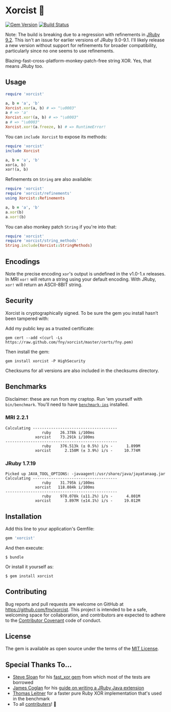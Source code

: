 # Xorcist :ghost:

[![Gem Version](https://badge.fury.io/rb/xorcist.svg)](http://badge.fury.io/rb/xorcist)
[![Build Status](https://travis-ci.org/fny/xorcist.svg?branch=master)](https://travis-ci.org/fny/xorcist)

Note: The build is breaking due to a regression with refinements in [JRuby 9.2](https://github.com/jruby/jruby/issues/5288). This isn't an issue for earlier versions of JRuby 9.0-9.1. I'll likely release a new version without support for refinements for broader compatibility, particularly since no one seems to use refinements.

Blazing-fast-cross-platform-monkey-patch-free string XOR. Yes, that means JRuby too.

## Usage

```ruby
require 'xorcist'

a, b = 'a', 'b'
Xorcist.xor(a, b) # => "\u0003"
a # => 'a'
Xorcist.xor!(a, b) # => "\u0003"
a # => "\u0003"
Xorcist.xor!(a.freeze, b) # => RuntimeError!
```

You can `include Xorcist` to expose its methods:

```ruby
require 'xorcist'
include Xorcist

a, b = 'a', 'b'
xor(a, b)
xor!(a, b)
```

Refinements on `String` are also available:

```ruby
require 'xorcist'
require 'xorcist/refinements'
using Xorcist::Refinements

a, b = 'a', 'b'
a.xor(b)
a.xor!(b)
```

You can also monkey patch `String` if you're into that:

```ruby
require 'xorcist'
require 'xorcist/string_methods'
String.include(Xorcist::StringMethods)
```

## Encodings

Note the precise encoding `xor`'s output is undefined in the v1.0-1.x releases. In MRI `xor!` will return a string using your default encoding. With JRuby, `xor!` will return an ASCII-8BIT string.

## Security

Xorcist is cryptographically signed. To be sure the gem you install hasn’t been tampered with:

Add my public key as a trusted certificate:

    gem cert --add <(curl -Ls https://raw.github.com/fny/xorcist/master/certs/fny.pem)

Then install the gem:

    gem install xorcist -P HighSecurity

Checksums for all versions are also included in the checksums directory.

## Benchmarks

Disclaimer: these are run from my craptop. Run 'em yourself with `bin/benchmark`. You'll need to have [`benchmark-ips`](https://github.com/evanphx/benchmark-ips) installed.

### MRI 2.2.1

```
Calculating -------------------------------------
                ruby    26.378k i/100ms
             xorcist    73.291k i/100ms
-------------------------------------------------
                ruby    376.513k (± 0.5%) i/s -      1.899M
             xorcist      2.150M (± 3.9%) i/s -     10.774M
```

### JRuby 1.7.19

```
Picked up JAVA_TOOL_OPTIONS: -javaagent:/usr/share/java/jayatanaag.jar
Calculating -------------------------------------
                ruby    31.795k i/100ms
             xorcist   118.084k i/100ms
-------------------------------------------------
                ruby    978.078k (±11.2%) i/s -      4.801M
             xorcist      3.897M (±14.1%) i/s -     19.012M
```

## Installation

Add this line to your application's Gemfile:

```ruby
gem 'xorcist'
```

And then execute:

    $ bundle

Or install it yourself as:

    $ gem install xorcist

## Contributing

Bug reports and pull requests are welcome on GitHub at https://github.com/fny/xorcist. This project is intended to be a safe, welcoming space for collaboration, and contributors are expected to adhere to the [Contributor Covenant](https://www.contributor-covenant.org/) code of conduct.

## License

The gem is available as open source under the terms of the [MIT License](http://opensource.org/licenses/MIT).

## Special Thanks To...

 - [Steve Sloan](http://www.finagle.org) for his [fast_xor gem](https://github.com/CodeMonkeySteve/fast_xor) from which most of the tests are borrowed
 - [James Coglan](http://jcoglan.com) for his [guide on writing a JRuby Java extension](https://blog.jcoglan.com/2012/08/02/your-first-ruby-native-extension-java/)
 - [Thomas Leitner](https://github.com/gettalong) for a faster pure Ruby XOR implementation that's used in the benchmark
 - To all [contributers](https://github.com/fny/xorcist/graphs/contributors)! :beers:

